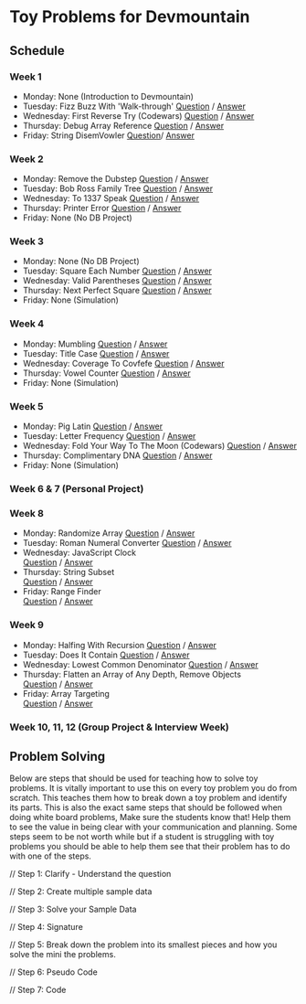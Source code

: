 # Toy Problems for Devmountain


## Schedule 

### Week 1
  <ul>
    <li>Monday: None (Introduction to Devmountain)</li>
    <li>Tuesday: Fizz Buzz With 'Walk-through' 
        <a href="https://repl.it/@AndrewNam/Fizz-Buzz">Question</a> 
        /
        <a href="https://repl.it/@AndrewNam/Fizz-Buzz-Answer">Answer</a>
     </li>
    <li>Wednesday: First Reverse Try (Codewars)
        <a href="https://repl.it/@AndrewNam/First-Reverse-Try">Question</a> 
        /
        <a href="https://repl.it/@AndrewNam/First-Reverse-Try-Answer">Answer</a>
    </li>
    <li>Thursday: Debug Array Reference
        <a href="https://repl.it/@AndrewNam/Debug-Array-Reference">Question</a> 
        /
        <a href="https://repl.it/@AndrewNam/Debug-Array-Reference-Answer">Answer</a>
    </li>
    <li>Friday: String DisemVowler 
        <a href="https://repl.it/@AndrewNam/String-DisemVowler">Question</a>/ 
        <a href="https://repl.it/@AndrewNam/String-DisemVowler-Answer">Answer</a>
    </li>
  </ul>

### Week 2
<ul>
  <li>Monday: Remove the Dubstep
    <a href="https://repl.it/@AndrewNam/Remove-the-Dubstep">Question</a> 
    / 
    <a href="https://repl.it/@AndrewNam/Remove-the-Dubstep-Answer">Answer</a>
  </li>
  <li>Tuesday: Bob Ross Family Tree 
    <a href="https://repl.it/@AndrewNam/Boss-Ross-Family-Tree">Question</a> 
    / 
    <a href="https://repl.it/@AndrewNam/Bob-Ross-Family-Tree-Answer">Answer</a>
  </li>
  <li>Wednesday: To 1337 Speak 
    <a href="https://repl.it/@AndrewNam/To-l337-Speak">Question</a> 
    / 
    <a href="https://repl.it/@AndrewNam/To-l337-Speak-Answer">Answer</a>
  </li>
  <li>Thursday: Printer Error
    <a href="https://repl.it/@AndrewNam/Printer-Error">Question</a> 
    / 
    <a href="https://repl.it/@AndrewNam/Printer-Error-Answer">Answer</a>
  </li>
  <li>Friday: None (No DB Project)</li>
</ul>

### Week 3
<ul>
  <li>Monday: None (No DB Project)</li>
  <li>Tuesday: Square Each Number 
    <a href="https://repl.it/@AndrewNam/Square-Each-Number">Question</a> 
    / 
    <a href="https://repl.it/@AndrewNam/Square-Each-Number-Answer">Answer</a>
  </li>
  <li>Wednesday: Valid Parentheses 
    <a href="https://repl.it/@AndrewNam/Valid-Parentheses">Question</a> 
    / 
    <a href="https://repl.it/@AndrewNam/Valid-Parentheses-Answer">Answer</a>
  </li>
  <li>Thursday: Next Perfect Square
    <a href="https://repl.it/@AndrewNam/Next-Perfect-Square">Question</a> 
    / 
    <a href="https://repl.it/@AndrewNam/Next-Perfect-Square-Answer">Answer</a>
  </li>
  <li>Friday: None (Simulation)</li>
</ul>

### Week 4
<ul>
  <li>Monday: Mumbling 
   <a href="https://repl.it/@AndrewNam/Mumbling">Question</a> 
    / 
    <a href="https://repl.it/@AndrewNam/Mumbling-Answer">Answer</a>
  </li>
  <li>Tuesday: Title Case
    <a href="https://repl.it/@AndrewNam/Title-Case-Codewars">Question</a> 
    / 
    <a href="https://repl.it/@AndrewNam/Title-Case-Answer">Answer</a>
  </li> 
  <li>Wednesday: Coverage To Covfefe
    <a href="https://repl.it/@AndrewNam/Coverage-To-Covfefe">Question</a> 
    / 
    <a href="https://repl.it/@AndrewNam/Coverage-To-Covfefe-Answer">Answer</a>
  </li>
  <li>Thursday: Vowel Counter 
    <a href="https://repl.it/@AndrewNam/Vowel-Counter">Question</a> 
    / 
    <a href="https://repl.it/@AndrewNam/Vowel-Counter-Answer">Answer</a>
  </li>
  <li>Friday: None (Simulation)</li>
</ul>

### Week 5
<ul>
  <li>Monday: Pig Latin
    <a href="https://repl.it/@AndrewNam/Pig-Latin">Question</a> 
    / 
    <a href="https://repl.it/@AndrewNam/Pig-Latin-Answer">Answer</a>
  </li>
  <li>Tuesday: Letter Frequency
    <a href="https://repl.it/@AndrewNam/Letter-Frequency">Question</a> 
    / 
    <a href="https://repl.it/@AndrewNam/Letter-Frequency-Answer">Answer</a>
  </li>
  <li>Wednesday: Fold Your Way To The Moon (Codewars)
    <a href="https://repl.it/@AndrewNam/Fold-Your-Way-To-The-Moon-Codewars">Question</a> 
    / 
    <a href="https://repl.it/@AndrewNam/Fold-Your-Way-To-The-Moon-Answer">Answer</a>
  </li> 
  <li>Thursday: Complimentary DNA 
    <a href="https://repl.it/@AndrewNam/Complimentary-DNA">Question</a> 
    / 
    <a href="https://repl.it/@AndrewNam/Complimentary-DNA-Answer">Answer</a>
  </li> 

  <li>Friday: None (Simulation)</li>
</ul>

### Week 6 & 7 (Personal Project)

### Week 8 
<ul>
  <li>Monday: Randomize Array
    <a href="https://repl.it/@AndrewNam/Randomize-Array">Question</a> 
    / 
    <a href="https://repl.it/@AndrewNam/Randomize-Array-Answer">Answer</a>
  </li>
  <li>Tuesday: Roman Numeral Converter 
    <a href="https://repl.it/@AndrewNam/Roman-Numeral-Converter">Question</a> 
    / 
    <a href="https://repl.it/@AndrewNam/Roman-Numeral-Converter-Answer">Answer</a>
  </li>
  <li>Wednesday: JavaScript Clock</li>
    <a href='https://repl.it/@Olafaloofian/JavaScript-Clock'>Question</a>
    /
    <a href='https://repl.it/@Olafaloofian/JavaScript-Clock-Solution'>Answer</a>
  <li>Thursday: String Subset</li>
    <a href='https://repl.it/@Olafaloofian/String-Subset'>Question</a>
    /
    <a href='https://repl.it/@Olafaloofian/String-Subset-Solution'>Answer</a>
  <li>Friday: Range Finder</li>
    <a href='https://repl.it/@Olafaloofian/Range-Finder'>Question</a>
    /
    <a href='https://repl.it/@Olafaloofian/Range-Finder-Solution'>Answer</a>
</ul>

### Week 9 
<ul>
  <li>Monday: Halfing With Recursion
    <a href="https://repl.it/@AndrewNam/Halfing-With-Recursion">Question</a> 
    / 
    <a href="https://repl.it/@AndrewNam/Halfing-With-Recursion-Answer">Answer</a>
  </li>
  <li>Tuesday: Does It Contain
    <a href="https://repl.it/@AndrewNam/Does-It-Contain">Question</a> 
    / 
    <a href="https://repl.it/@AndrewNam/Does-It-Contain-Answer">Answer</a>
  </li>
  <li>Wednesday: Lowest Common Denominator
    <a href="https://repl.it/@AndrewNam/Lowest-Common-Denominator">Question</a> 
    / 
    <a href="https://repl.it/@AndrewNam/Lowest-Common-Denominator-Answer">Answer</a>
  </li>
  <li>Thursday: Flatten an Array of Any Depth, Remove Objects</li>
  <a href='https://repl.it/@Olafaloofian/Flatten-Array'>Question<a>
  /
  <a href='https://repl.it/@Olafaloofian/Flatten-Array-Solution'>Answer</a>
  <li>Friday: Array Targeting</li>
  <a href='https://repl.it/@Olafaloofian/Array-Targeting'>Question</a>
  /
  <a href='https://repl.it/@Olafaloofian/Array-Targeting-Solution'>Answer</a>
</ul>

### Week 10, 11, 12 (Group Project & Interview Week)

## Problem Solving

Below are steps that should be used for teaching how to solve toy problems. It is vitally important to use this on every toy problem you do from scratch. This teaches them how to break down a toy problem and identify its parts. This is also the exact same steps that should be followed when doing white board problems, Make sure the students know that! Help them to see the value in being clear with your communication and planning. Some steps seem to be not worth while but if a student is struggling with toy problems you should be able to help them see that their problem has to do with one of the steps.

// Step 1: Clarify - Understand the question

// Step 2: Create multiple sample data

// Step 3: Solve your Sample Data

// Step 4: Signature

// Step 5: Break down the problem into its smallest pieces and how you solve the mini the problems.

// Step 6: Pseudo Code

// Step 7: Code


